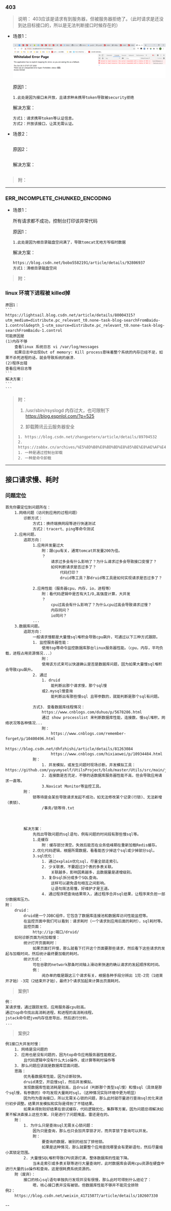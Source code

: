 ###  403 

>说明： 403应该是请求有到服务器，但被服务器拒绝了。（此时请求是还没到达目标接口的，所以是无法判断接口时候存在的） 
 * 场景1： 
   
    ![案例1](./imgs/403case1.png)
	
	原因1：    
	```
	1.此处是因为接口未开放，且请求种未携带token导致被security拒绝
	```
    解决方案：
    ```
    方式1：请求携带token等认证信息。
    方式2：开放该接口，让其无需认证。
	```
	
 * 场景2：    
      ```
      
    ```
    原因2：    
     ```
    
     ```
    解决方案：
      ```
    
      ```
>附： 

- - -

###  ERR_INCOMPLETE_CHUNKED_ENCODING 
>
 * 场景1： 

    所有请求都不成功，控制台打印该异常代码
	
	原因1：    
	```
	1.此处是因为根目录磁盘空间满了，导致tomcat无地方写临时数据
	```
    解决方案：
    ```
    https://blog.csdn.net/bobo5582191/article/details/92806937
    方式1：清根目录磁盘空间
	```
	
>附： 

###  linux 环境下进程被 killed掉    

	原因1：    
	```
	https://lightsail.blog.csdn.net/article/details/80004315?utm_medium=distribute.pc_relevant_t0.none-task-blog-searchFromBaidu-1.control&depth_1-utm_source=distribute.pc_relevant_t0.none-task-blog-searchFromBaidu-1.control
	可能原因是
	(1)内存不够
	    查看linux 系统日志 vi /var/log/messages
	    如果日志中出现Out of memory: Kill process意味着整个系统的内存已经不足，如果不杀死进程的话，就会导致系统的崩溃.
	(2)程序出错
	查看应用日志等
	```
	解决方案：
	```
	```

>附： 
>
>1. /usr/sbin/rsyslogd 内存过大，也可限制下 https://blog.espnlol.com/?p=525
>
>2. 卸载腾讯云云服务器安全
>
>  ```
>  1. https://blog.csdn.net/zhangpeterx/article/details/89704532
>  2. https://zabbx.cn/archives/%E5%8D%B8%E8%BD%BD%E8%85%BE%E8%AE%AF%E4%BA%91%E6%9C%8D%E5%8A%A1%E5%99%A8%E5%AE%89%E5%85%A8%E7%9B%91%E6%8E%A7%E7%BB%84%E4%BB%B6
>  1. 一种是通过控制台卸载
>  2. 一种是命令卸载
>  ```
>

- - -
##  接口请求慢、耗时    

### 问题定位

```
首先你要定位到问题所在：
	1.网络问题（访问到应用的过程问题）
		诊断方式：
			方式1：换终端换网段等进行快速测试
			方式2：tracert、ping等命令测试
	2.应用问题，
		追踪方向：
			1.应用并发量过大
				附：跟cpu有关，通常tomcat并发量200为佳。
				？
					请求过多会有什么影响了？为什么请求过多会导致接口变慢了？
					如何判断请求是否过多了？
						代码打印？
						druid等工具？那druid等工具是如何实现请求是否过多了？
					
			2.应用性能（服务器cpu，内存，io，进程等）
				附：看代码逻辑中是否有大I/O,高强度计算，大并发
				？
					cpu过高会有什么影响了？为什么cpu过高会导致请求过慢？
					内存同问？
					io同问？
			...
	3.数据库问题。
		追踪方向：
			一般请求慢都是大量慢sql堆积会导致cpu飙升，可通过以下三种方式跟踪。
			1. 监控服务器性能：
				使用top等命令监控数据库那台linux服务器性能。（cpu，内存，平均负载，进程占用资源情况...）
				附：
				使用该方式来可以快速确认是否是数据库问题，因为如果大量慢sql堆积会导致cpu飙升。
			2. 通过
				1. druid
					能判断出那个请求慢，那个sql慢
				或2.mysql慢查询
					能判断出有那些慢sql 且带参数的，就能判断是那个sql有问题。
			
			方式3. 查看数据库线程情况： 
				https://www.cnblogs.com/duhuo/p/5678286.html
				通过 show processlist 来判断数据库性能，连接数，慢sql堆积，网络状况等各种情况...
				附：
					https://www.cnblogs.com/remember-forget/p/10400496.html
					https://blog.csdn.net/dhfzhishi/article/details/81263084
					https://www.cnblogs.com/hixiaowei/p/10934484.html
			附： 
				1. 并发模拟，或发生问题时现场诊断。并发模拟工具：https://github.com/yuyumyself/UtilsProject/blob/master/Utils/src/main/java/com/china/hcg/thread/ThreadPoolUtilsDemo.java
				2. 连接数是否充足，不够的话数据库服务器性能不高，但会导致应用请求一直等。
				3.Navicat Monitor等监控工具。		
		附：
			锁等待是会某些导致请求发起不成功，如无法修改某个记录(行锁)、无法新增（表锁）、
				/事务/锁等待.txt


					
		解决方案：
			先找出导致问题的sql语句，例有问题的时间段有那些慢sql等。
			1.走缓存
				附：缓存部分清空。失效后能否在业务低峰期在重新加载Redis缓存。
			2.优化代码逻辑，根据所需数据，看看能否少掉这个sql或少掉部分sql。
			3.sql优化：
				1. 通过explain优化sql，尽量全部走索引。
				2. 少关联表，不要超过3个表的多表关联。
					关联越多，影响因素越多，且数据量是递增级别。
				3. 复杂sql拆分成多个SQL查询。
					这样可以避免语句相互之间影响。
					让语句简洁易懂，好维护才是王道。
				4. 通过程序把查询结果带入，通过程序合并sql结果，让程序来负担一部分数据库压力。		
附：
	druid：
		druid是一个JDBC组件，它包含了数据库连接池和数据库访问性能监控等。
		在监控页面中我们可以看到：请求耗时（一个请求到应用后面的耗时），sql耗时等。
		监控页面：
			http://ip:端口/druid/ 
	如何诊断页面为何加载慢：
		统计打开页面耗时：
			如果页面打开慢，那么就看下打开这个页面要那些请求，然后看下这些请求的发起与加载时间，然后统计最终要加载的耗时。
		统计方式：	
			可在谷歌的network那条时间轴上滑动来快速的确认请求的发起顺序和时间。
			例：
				阅办单的载是跟这三个请求有关，根据各种手段分辨出 1完-2完（1结束开才始）-3完（2结束开才始），最终3个请求加起来计算出页面耗时。
```


>案例1
```
例：
某请求慢，通过跟踪发现，应用服务器cpu较高。
通过top命令找出高消耗进程，和进程的高消耗线程。
jstack命令把jvm内存信息导出，然后进行分析。
...

```

>案例2

```
例1接口大并发时慢：
	1. 网络是没问题的
	2. 应用也是没有问题的，因为top命令应用服务器性能稳定。
		且代码逻辑中没有什么大io操作，或计算等耗时操作等
	3. 那么问题应该就是数据库层面问题。
	思路：
		优先看数据库性能，因为诊断较快。
		druid清空，开启慢sql，然后并发模拟。
		发现数据库性能消耗是较高，且druid（判断那个类型sql慢）和慢sql（具体是那个sql慢，有参数的）中均发现大量耗时sql。（这种情况实际环境中更为明显）
		因为均为查询接口，所以无需关心锁的问题，那么此时就尽量进行查询sql优化来进行初步调整。结果并发模拟和实际是得到了不错结果。
		如果未得到较好结果在尝试缓存，代码逻辑优化，集群等方案，因为问题总得解决如果不解决直接上这些方案，只是进行了问题掩盖，雷还是在的。
	附：
		1. 为什么只是查询sql无需关心锁问题：
			因为只是查询，那么也只会加共享锁才对，而共享锁下查询可以并发。
			附：
				要查询的数据，被别的给加了排他锁。
				如果是这种情况，那么就要整个应用查找哪里会有更新语句，然后尽量缩小其锁定范围。
		2. 大量慢SQL堆积导致CPU资源打满，整体数据库的性能下降。
			当未走索引或多表关联等进行大量查询时，此时数据库会调用cpu资源在硬盘中进行大量的io操作和查询，这是很耗费系统资源的。
	附（废弃）：
		接口的核心sql语句单独执行发现并没有很慢，那么此时可得到什么结论了：
			嗯，核心接口表并没有被锁。但数据库性能不够并不能完全排除
例2：
	https://blog.csdn.net/weixin_41715077/article/details/102607330

```
-- 